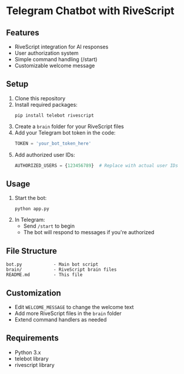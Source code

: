 # Telegram Chatbot with RiveScript

## Features

- RiveScript integration for AI responses
- User authorization system
- Simple command handling (/start)
- Customizable welcome message

## Setup

1. Clone this repository
2. Install required packages:
   ```
   pip install telebot rivescript
   ```
3. Create a `brain` folder for your RiveScript files
4. Add your Telegram bot token in the code:
   ```python
   TOKEN = 'your_bot_token_here'
   ```
5. Add authorized user IDs:
   ```python
   AUTHORIZED_USERS = {123456789}  # Replace with actual user IDs
   ```

## Usage

1. Start the bot:
   ```
   python app.py
   ```
2. In Telegram:
   - Send `/start` to begin
   - The bot will respond to messages if you're authorized

## File Structure

```
bot.py            - Main bot script
brain/            - RiveScript brain files
README.md         - This file
```

## Customization

- Edit `WELCOME_MESSAGE` to change the welcome text
- Add more RiveScript files in the `brain` folder
- Extend command handlers as needed

## Requirements

- Python 3.x
- telebot library
- rivescript library
